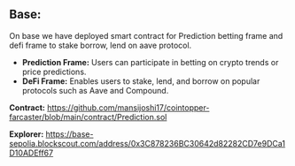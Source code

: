 
## Base:

 On base we have deployed smart contract for Prediction betting frame and defi frame to stake borrow, lend on aave protocol.

- **Prediction Frame:** Users can participate in betting on crypto trends or price predictions. 
- **DeFi Frame:** Enables users to stake, lend, and borrow on popular protocols such as Aave and Compound.

**Contract:** https://github.com/mansijoshi17/cointopper-farcaster/blob/main/contract/Prediction.sol

**Explorer:** https://base-sepolia.blockscout.com/address/0x3C878236BC30642d82282CD7e9DCa1D10ADEff67
